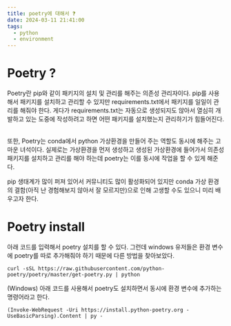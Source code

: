 ```yaml
---
title: poetry에 대해서 ❓
date: 2024-03-11 21:41:00
tags:
  - python
  - environment
---
```

# Poetry ?

Poetry란 pip와 같이 패키지의 설치 및 관리를 해주는 의존성 관리자이다. pip를 사용해서 패키지를 설치하고 관리할 수 있지만 requirements.txt에서 패키지를 일일이 관리를 해줘야 한다. 게다가 requirements.txt는 자동으로 생성되지도 않아서 열심히 개발하고 있는 도중에 작성하려고 하면 어떤 패키지를 설치했는지 관리하기가 힘들어진다.  

또한, Poetry는 conda에서 python 가상환경을 만들어 주는 역할도 동시에 해주는 고마운 녀석이다. 실제로는 가상환경을 먼저 생성하고 생성된 가상환경에 들어가서 의존성 패키지를 설치하고 관리를 해야 하는데 poetry는 이를 동시에 작업을 할 수 있게 해준다.  

pip 생태계가 많이 퍼져 있어서 커뮤니티도 많이 활성화되어 있지만 conda 가상 환경의 결함(아직 난 경험해보지 않아서 잘 모르지만)으로 인해 고생할 수도 있으니 미리 배우고자 한다.  

# Poetry install

아래 코드를 입력해서 poetry 설치를 할 수 있다.  그런데 windows 유저들은 환경 변수에 poetry를 따로 추가해줘야 하기 때문에 다른 방법을 찾아보았다.

```
curl -sSL https://raw.githubusercontent.com/python-poetry/poetry/master/get-poetry.py | python
```


(Windows) 아래 코드를 사용해서 poetry도 설치하면서 동시에 환경 변수에 추가하는 명령어라고 한다.
```
(Invoke-WebRequest -Uri https://install.python-poetry.org -UseBasicParsing).Content | py -
```

